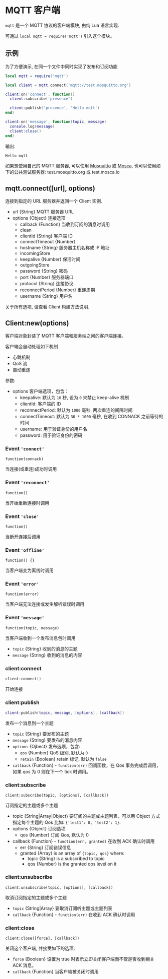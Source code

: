 # MQTT 客户端

`mqtt` 是一个 MQTT 协议的客户端模块, 由纯 Lua 语言实现.

可通过 `local mqtt = require('mqtt')` 引入这个模块。

## 示例

为了方便演示, 在同一个文件中同时实现了发布和订阅功能

```lua
local mqtt = require('mqtt')

local client = mqtt.connect('mqtt://test.mosquitto.org')

client:on('connect', function()
  client:subscribe('presence')

  client:publish('presence', 'Hello mqtt')
end)

client:on('message', function(topic, message)
  console.log(message)
  client:close()
end)

```

输出:

```sh
Hello mqtt
```

如果想使用自己的 MQTT 服务器, 可以使用 [Mosquitto](http://mosquitto.org) 或
[Mosca](http://mcollina.github.io/mosca/), 也可以使用如下的公共测试服务器: test.mosquitto.org 或 test.mosca.io

## mqtt.connect([url], options)

连接到指定的 URL 服务器并返回一个 Client 实例.

- url {String} MQTT 服务器 URL
- options {Object} 连接选项
  - callback {Function} 当收到订阅的消息时调用
  - clean
  - clientId {String} 客户端 ID
  - connectTimeout {Number} 
  - hostname {String} 服务器主机名称或 IP 地址
  - incomingStore
  - keepalive  {Number} 保活时间
  - outgoingStore
  - password {String} 密码
  - port {Number} 服务器端口
  - protocol {String} 连接协议
  - reconnectPeriod {Number} 重连周期
  - username {String} 用户名

关于所有选项, 请查看 Client 构建方法说明.

## Client:new(options)

客户端对象封装了 MQTT 客户端和服务端之间的客户端连接。

客户端会自动处理如下机制

* 心跳机制
* QoS 流
* 自动重连

参数:

* options 客户端选项，包含：
  * keepalive: 默认为 `10` 秒, 设为 `0` 来禁止 keep-alive 机制
  * clientId: 客户端的 ID
  * reconnectPeriod: 默认为 `1000` 毫秒, 两次重连的间隔时间
  * connectTimeout:  默认为 `30 * 1000` 毫秒, 在收到 CONNACK 之前等待的时间
  * username: 用于验证身份的用户名
  * password: 用于验证身份的密码

### Event `'connect'`

`function(connack)`

当连接(或重连)成功时调用

### Event `'reconnect'`

`function()`

当开始重新连接时调用

### Event `'close'`

`function()`

当断开连接后调用

### Event `'offline'`

`function() {}`

当客户端变为离线时调用

### Event `'error'`

`function(error)`

当客户端无法连接或发生解析错误时调用

### Event `'message'`

`function(topic, message)`

当客户端收到一个发布消息包时调用

* `topic` {String} 收到的消息的主题
* `message` {String} 收到的消息的内容

### client:connect

```c
client:connect()
```

开始连接

### client:publish

```lua
client:publish(topic, message, [options], [callback])
```

发布一个消息到一个主题

* `topic` {String} 要发布的主题
* `message` {String} 要发布的消息内容
* `options` {Ojbect} 发布选项，包含:
  * `qos` {Number} QoS 级别, 默认为 `0`
  * `retain` {Boolean} retain 标记, 默认为 `false`
* `callback` {Function} - `function(err)` 回调函数，在 Qos 事务完成后调用，如果 qos 为 0 则在下一个 tick 时调用。

### client:subscribe

    client:subscribe(topic, [options], [callback])

订阅指定的主题或多个主题

* topic {String|Array|Object} 要订阅的主题或主题列表，可以用 Object 方式指定每个主题的 Qos 比如: `{'test1': 0, 'test2': 1}`.
* options {Object} 订阅选项
  * qos {Number} 订阅 Qos, 默认为 0
* callback {Function} - `function(err, granted)` 在收到 ACK 确认时调用
  * err {String} 订阅错误信息
  * granted {Array} is an array of `{topic, qos}` where:
    * topic {String} is a subscribed to topic
    * qos {Number} is the granted qos level on it

### client:unsubscribe

    client:unsubscribe(topic, [options], [callback])

取消订阅指定的主题或多个主题

* `topic` {String|Array} 要取消订阅听主题或主题列表
* `callback` {Function} - `function(err)` 在收到 ACK 确认时调用

### client:close

    client:close([force], [callback])

关闭这个客户端, 并接受如下的选项:

* `force` {Boolean} 设置为 true 时表示立即关闭客户端而不管是否收到相关 ACK 消息。
* `callback` {Function} 当客户端被关闭时调用
